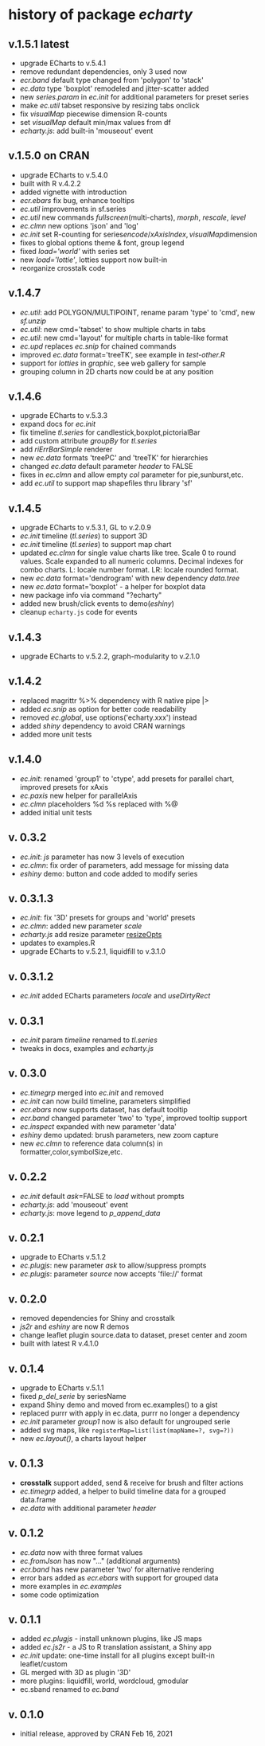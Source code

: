 # history of package _echarty_

## v.1.5.1 latest 

- upgrade ECharts to v.5.4.1
- remove redundant dependencies, only 3 used now
- _ecr.band_ default type changed from 'polygon' to 'stack'
- _ec.data_ type 'boxplot' remodeled and jitter-scatter added
- new _series.param_ in _ec.init_ for additional parameters for preset series
- make _ec.util_ tabset responsive by resizing tabs onclick
- fix _visualMap_ piecewise dimension R-counts
- set _visualMap_ default min/max values from df
- _echarty.js_: add built-in 'mouseout' event

## v.1.5.0 on CRAN

- upgrade ECharts to v.5.4.0
- built with R v.4.2.2
- added vignette with introduction
- _ecr.ebars_ fix bug, enhance tooltips
- _ec.util_ improvements in sf.series
- _ec.util_ new commands _fullscreen_(multi-charts), _morph_, _rescale_, _level_
- _ec.clmn_ new options 'json' and 'log'
- _ec.init_ set R-counting for series$encode/xAxisIndex, visualMap$dimension
- fixes to global options theme & font, group legend
- fixed _load='world'_ with series set
- new _load='lottie'_, lotties support now built-in 
- reorganize crosstalk code

## v.1.4.7

- _ec.util_: add POLYGON/MULTIPOINT, rename param 'type' to 'cmd', new _sf.unzip_
- _ec.util_: new cmd='tabset' to show multiple charts in tabs
- _ec.util_: new cmd='layout' for multiple charts in table-like format
- _ec.upd_ replaces _ec.snip_ for chained commands
- improved _ec.data_ format='treeTK', see example in _test-other.R_
- support for _lotties_ in _graphic_, see web gallery for sample
- grouping column in 2D charts now could be at any position

## v.1.4.6

- upgrade ECharts to v.5.3.3
- expand docs for _ec.init_
- fix timeline _tl.series_ for candlestick,boxplot,pictorialBar
- add custom attribute _groupBy_ for _tl.series_
- add _riErrBarSimple_ renderer
- new _ec.data_ formats 'treePC' and 'treeTK' for hierarchies
- changed _ec.data_ default parameter _header_ to FALSE
- fixes in _ec.clmn_ and allow empty _col_ parameter for pie,sunburst,etc.
- add _ec.util_ to support map shapefiles thru library 'sf'

## v.1.4.5

- upgrade ECharts to v.5.3.1, GL to v.2.0.9
- _ec.init_ timeline (_tl.series_) to support 3D
- _ec.init_ timeline (_tl.series_) to support map chart
- updated _ec.clmn_ for single value charts like tree. 
  Scale 0 to round values. Scale expanded to all numeric columns.
  Decimal indexes for combo charts. 
  L: locale number format. LR: locale rounded format.
- new _ec.data_ format='dendrogram' with new dependency _data.tree_
- new _ec.data_ format='boxplot' - a helper for boxplot data
- new package info via command "?echarty"
- added new brush/click events to demo(_eshiny_)
- cleanup `echarty.js` code for events

## v.1.4.3

- upgrade ECharts to v.5.2.2, graph-modularity to v.2.1.0

## v.1.4.2

- replaced magrittr %>% dependency with R native pipe |>
- added _ec.snip_ as option for better code readability
- removed _ec.global_, use options('echarty.xxx') instead
- added _shiny_ dependency to avoid CRAN warnings
- added more unit tests

## v.1.4.0

- _ec.init_: renamed 'group1' to 'ctype', add presets for parallel chart, improved presets for xAxis
- _ec.paxis_ new helper for parallelAxis
- _ec.clmn_ placeholders %d %s replaced with %@
- added initial unit tests

## v. 0.3.2

- _ec.init_: _js_ parameter has now 3 levels of execution
- _ec.clmn_: fix order of parameters, add message for missing data
- _eshiny_ demo: button and code added to modify series

## v. 0.3.1.3

- _ec.init_: fix '3D' presets for groups and 'world' presets
- _ec.clmn_: added new parameter _scale_
- _echarty.js_ add resize parameter [resizeOpts](https://echarts.apache.org/en/api.html#echartsInstance.resize)
- updates to examples.R
- upgrade ECharts to v.5.2.1, liquidfill to v.3.1.0

## v. 0.3.1.2

- _ec.init_ added ECharts parameters _locale_ and _useDirtyRect_

## v. 0.3.1

- _ec.init_ param _timeline_ renamed to _tl.series_
- tweaks in docs, examples and _echarty.js_

## v. 0.3.0

- _ec.timegrp_ merged into _ec.init_ and removed
- _ec.init_ can now build timeline, parameters simplified
- _ecr.ebars_ now supports dataset, has default tooltip
- _ecr.band_ changed parameter 'two' to 'type', improved tooltip support
- _ec.inspect_ expanded with new parameter 'data'
- _eshiny_ demo updated: brush parameters, new zoom capture
- new _ec.clmn_ to reference data column(s) in formatter,color,symbolSize,etc.

## v. 0.2.2

- _ec.init_ default _ask_=FALSE to _load_ without prompts
- _echarty.js_: add 'mouseout' event
- _echarty.js_: move legend to _p_append_data_

## v. 0.2.1

- upgrade to ECharts v.5.1.2
- _ec.plugjs_: new parameter _ask_ to allow/suppress prompts
- _ec.plugjs_: parameter _source_ now accepts 'file://' format

## v. 0.2.0

- removed dependencies for Shiny and crosstalk
- _js2r_ and _eshiny_ are now R demos
- change leaflet plugin source.data to dataset, preset center and zoom
- built with latest R v.4.1.0

## v. 0.1.4

- upgrade to ECharts v.5.1.1
- fixed _p_del_serie_ by seriesName
- expand Shiny demo and moved from ec.examples() to a gist 
- replaced purrr with apply in ec.data, purrr no longer a dependency
- _ec.init_ parameter _group1_ now is also default for ungrouped serie 
- added svg maps, like ```registerMap=list(list(mapName=?, svg=?))```
- new _ec.layout()_, a charts layout helper

## v. 0.1.3

- **crosstalk** support added, send & receive for brush and filter actions
- _ec.timegrp_ added, a helper to build timeline data for a grouped data.frame
- _ec.data_ with additional parameter *header*

## v. 0.1.2

- _ec.data_ now with three format values
- _ec.fromJson_ has now "..." (additional arguments)
- _ecr.band_ has new parameter 'two' for alternative rendering
- error bars added as _ecr.ebars_ with support for grouped data
- more examples in _ec.examples_
- some code optimization

## v. 0.1.1

- added _ec.plugjs_ - install unknown plugins, like JS maps
- added _ec.js2r_ - a JS to R translation assistant, a Shiny app
- _ec.init_ update: one-time install for all plugins except built-in leaflet/custom
- GL merged with 3D as plugin '3D'
- more plugins: liquidfill, world, wordcloud, gmodular
- ec.sband renamed to _ec.band_

## v. 0.1.0
- initial release, approved by CRAN Feb 16, 2021
